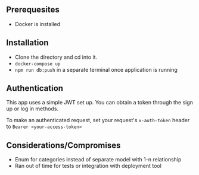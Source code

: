 ## Prerequesites

* Docker is installed

## Installation

* Clone the directory and cd into it.
* `docker-compose up`
* `npm run db:push` in a separate terminal once application is running

## Authentication

This app uses a simple JWT set up. You can obtain a token through the sign up or log in methods.

To make an authenticated request, set your request's `x-auth-token` header to `Bearer <your-access-token>`

## Considerations/Compromises

* Enum for categories instead of separate model with 1-n relationship
* Ran out of time for tests or integration with deployment tool